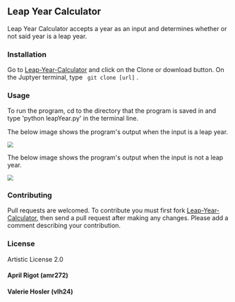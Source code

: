 ## Leap Year Calculator

Leap Year Calculator accepts a year as an input and determines whether or not said year is a leap year.

### Installation

Go to [Leap-Year-Calculator](https://github.com/vlh24/Leap-Year-Calculator) and click on the Clone or download button. On the Juptyer terminal, type `
git clone [url]` .

### Usage

To run the program, cd to the directory that the program is saved in and type 'python leapYear.py' in the terminal line.

The below image shows the program's output when the input is a leap year.

<img src="http://valeriehosler.com/pics/2020%20Leap%20Year%20Calc.jpg" style="zoom: 80%;" />

The below image shows the program's output when the input is not a leap year.

<img src="C:\Users\April\Documents\cmpinf 0010\2021 Leap Year Calc.jpg" style="zoom: 80%;" />

### Contributing 

Pull requests are welcomed. To contribute you must first fork [Leap-Year-Calculator](https://github.com/vlh24/Leap-Year-Calculator), then send a pull request after making any changes. Please add a comment describing your contribution.

### License

Artistic License 2.0



#### April Rigot (amr272)

#### Valerie Hosler (vlh24)